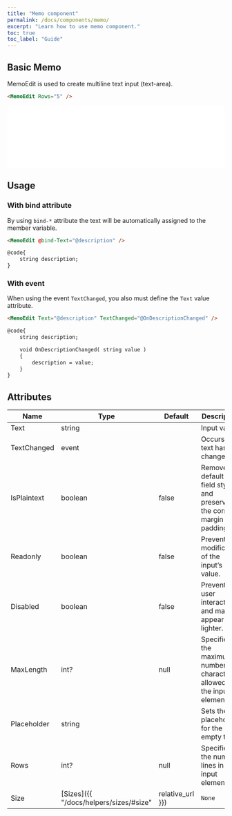 ```yaml
---
title: "Memo component"
permalink: /docs/components/memo/
excerpt: "Learn how to use memo component."
toc: true
toc_label: "Guide"
---
```


## Basic Memo

MemoEdit is used to create multiline text input (text-area).

```html
<MemoEdit Rows="5" />
```

<iframe src="/examples/forms/memo/" frameborder="0" scrolling="no" style="width:100%;height:143px;"></iframe>

## Usage

### With bind attribute

By using `bind-*` attribute the text will be automatically assigned to the member variable.

```html
<MemoEdit @bind-Text="@description" />

@code{
    string description;
}
```

### With event

When using the event `TextChanged`, you also must define the `Text` value attribute.

```html
<MemoEdit Text="@description" TextChanged="@OnDescriptionChanged" />

@code{
    string description;

    void OnDescriptionChanged( string value )
    {
        description = value;
    }
}
```

## Attributes

| Name        | Type                                                         | Default | Description                                                                                          |
|-------------|--------------------------------------------------------------|---------|------------------------------------------------------------------------------------------------------|
| Text        | string                                                       |         | Input value.                                                                                         |
| TextChanged | event                                                        |         | Occurs after text has changed.                                                                       |
| IsPlaintext | boolean                                                      | false   | Remove the default form field styling and preserve the correct margin and padding.                   |
| Readonly    | boolean                                                      | false   | Prevents modification of the input’s value.                                                          |
| Disabled    | boolean                                                      | false   | Prevents user interactions and make it appear lighter.                                               |
| MaxLength   | int?                                                         | null    | Specifies the maximum number of characters allowed in the input element.                             |
| Placeholder | string                                                       |         | Sets the placeholder for the empty text.                                                             |
| Rows        | int?                                                         | null    | Specifies the number lines in the input element.                                                     |
| Size        | [Sizes]({{ "/docs/helpers/sizes/#size" | relative_url }})    | `None`  | Component size variations.                                                                           |